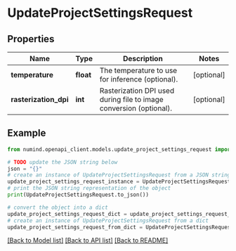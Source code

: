 # UpdateProjectSettingsRequest


## Properties

Name | Type | Description | Notes
------------ | ------------- | ------------- | -------------
**temperature** | **float** | The temperature to use for inference (optional). | [optional] 
**rasterization_dpi** | **int** | Rasterization DPI used during file to image conversion (optional). | [optional] 

## Example

```python
from numind.openapi_client.models.update_project_settings_request import UpdateProjectSettingsRequest

# TODO update the JSON string below
json = "{}"
# create an instance of UpdateProjectSettingsRequest from a JSON string
update_project_settings_request_instance = UpdateProjectSettingsRequest.from_json(json)
# print the JSON string representation of the object
print(UpdateProjectSettingsRequest.to_json())

# convert the object into a dict
update_project_settings_request_dict = update_project_settings_request_instance.to_dict()
# create an instance of UpdateProjectSettingsRequest from a dict
update_project_settings_request_from_dict = UpdateProjectSettingsRequest.from_dict(update_project_settings_request_dict)
```
[[Back to Model list]](../README.md#documentation-for-models) [[Back to API list]](../README.md#documentation-for-api-endpoints) [[Back to README]](../README.md)



